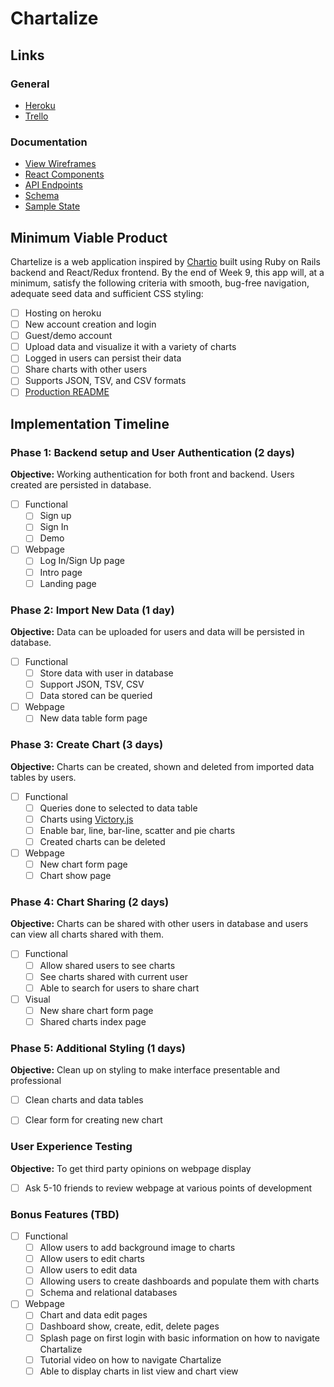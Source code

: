# Chartalize

## Links

### General
* [Heroku][heroku]
* [Trello][trello]

[heroku]: https://www.heroku.com/
[trello]: https://trello.com/b/rcGtdv2g/a-a-full-stack-project

### Documentation
* [View Wireframes][wireframes]
* [React Components][components]
* [API Endpoints][api-endpoints]
* [Schema][schema]
* [Sample State][sample-state]

[wireframes]: wireframes
[components]: component-hierarchy.md
[api-endpoints]: api-endpoints.md
[sample-state]: sample-state.md
[schema]: schema.md

## Minimum Viable Product

Chartelize is a web application inspired by [Chartio](https://www.chartio.com) built using Ruby on Rails backend and React/Redux frontend.  By the end of Week 9, this app will, at a minimum, satisfy the following criteria with smooth, bug-free navigation, adequate seed data and
sufficient CSS styling:
- [ ] Hosting on heroku
- [ ] New account creation and login
- [ ] Guest/demo account
- [ ] Upload data and visualize it with a variety of charts
- [ ] Logged in users can persist their data
- [ ] Share charts with other users
- [ ] Supports JSON, TSV, and CSV formats
- [ ] [Production README](docs/production_readme.md)

## Implementation Timeline

### Phase 1: Backend setup and User Authentication (2 days)

**Objective:** Working authentication for both front and backend. Users created are persisted in database.

- [ ] Functional
  - [ ] Sign up
  - [ ] Sign In
  - [ ] Demo
- [ ] Webpage
  - [ ] Log In/Sign Up page
  - [ ] Intro page
  - [ ] Landing page

### Phase 2: Import New Data (1 day)

**Objective:** Data can be uploaded for users and data will be persisted in database.

- [ ] Functional
  - [ ] Store data with user in database
  - [ ] Support JSON, TSV, CSV
  - [ ] Data stored can be queried
- [ ] Webpage
  - [ ] New data table form page

### Phase 3: Create Chart (3 days)

**Objective:** Charts can be created, shown and deleted from imported data tables by users.

- [ ] Functional
  - [ ] Queries done to selected to data table
  - [ ] Charts using [Victory.js](http://formidable.com/open-source/victory/)
  - [ ] Enable bar, line, bar-line, scatter and pie charts
  - [ ] Created charts can be deleted
- [ ] Webpage
  - [ ] New chart form page
  - [ ] Chart show page

### Phase 4: Chart Sharing (2 days)

**Objective:** Charts can be shared with other users in database and users can view all charts shared with them.

- [ ] Functional
  - [ ] Allow shared users to see charts
  - [ ] See charts shared with current user
  - [ ] Able to search for users to share chart
- [ ] Visual
  - [ ] New share chart form page
  - [ ] Shared charts index page

### Phase 5: Additional Styling (1 days)

**Objective:** Clean up on styling to make interface presentable and professional

- [ ] Clean charts and data tables
- [ ] Clear form for creating new chart


### User Experience Testing

**Objective:** To get third party opinions on webpage display

- [ ] Ask 5-10 friends to review webpage at various points of development

### Bonus Features (TBD)
- [ ] Functional
  - [ ] Allow users to add background image to charts
  - [ ] Allow users to edit charts
  - [ ] Allow users to edit data
  - [ ] Allowing users to create dashboards and populate them with charts
  - [ ] Schema and relational databases
- [ ] Webpage
  - [ ] Chart and data edit pages
  - [ ] Dashboard show, create, edit, delete pages
  - [ ] Splash page on first login with basic information on how to navigate Chartalize
  - [ ] Tutorial video on how to navigate Chartalize
  - [ ] Able to display charts in list view and chart view
